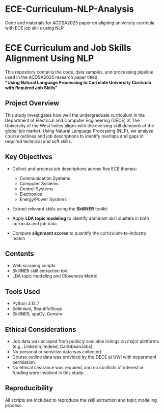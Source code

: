 # ECE-Curriculum-NLP-Analysis
Code and materials for ACDSA2025 paper on aligning university curricula with ECE job skills using NLP

# ECE Curriculum and Job Skills Alignment Using NLP

This repository contains the code, data samples, and processing pipeline used in the ACDSA2025 research paper titled:  
**"Using Natural Language Processing to Correlate University Curricula with Required Job Skills"**

## Project Overview

This study investigates how well the undergraduate curriculum in the Department of Electrical and Computer Engineering (DECE) at The University of the West Indies aligns with the evolving skill demands of the global job market. Using Natural Language Processing (NLP), we analyze course outlines and job descriptions to identify overlaps and gaps in required technical and soft skills.

## Key Objectives

- Collect and process job descriptions across five ECE themes:
  - Communication Systems
  - Computer Systems
  - Control Systems
  - Electronics
  - Energy/Power Systems

- Extract relevant skills using the **SkillNER** toolkit

- Apply **LDA topic modeling** to identify dominant skill clusters in both curricula and job data

- Compute **alignment scores** to quantify the curriculum-to-industry match

## Contents
- Web scraping scripts
- SkillNER skill extraction tool
- LDA topic modeling and Closeness Metric


## Tools Used
- Python 3.12.7
- Selenium, BeautifulSoup
- SkillNER, spaCy, Gensim
  
## Ethical Considerations
- Job data was scraped from publicly available listings on major platforms (e.g., LinkedIn, Indeed, CaribbeanJobs).
- No personal or sensitive data was collected.
- Course outline data was provided by the DECE at UWI with department permission.
- No ethical clearance was required, and no conflicts of interest or funding were involved in this study.
  
## Reproducibility
All scripts are included to reproduce the skill extraction and topic modeling process.  


